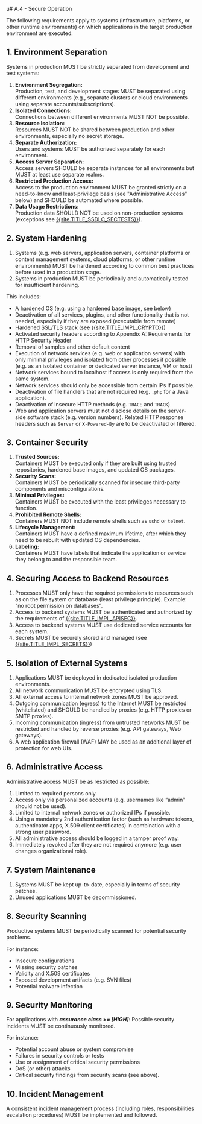 u# A.4 - Secure Operation

The following requirements apply to systems (infrastructure, platforms, or other runtime environments) on which applications in the target production environment are executed:

## 1. Environment Separation
Systems in production MUST be strictly separated from development and test systems:

1. **Environment Segregation:**  
   Production, test, and development stages MUST be separated using different environments (e.g., separate clusters or cloud environments using separate accounts/subscriptions).
2. **Isolated Connections:**  
   Connections between different environments MUST NOT be possible.
3. **Resource Isolation:**  
   Resources MUST NOT be shared between production and other environments, especially no secret storage.
4. **Separate Authorization:**  
   Users and systems MUST be authorized separately for each environment.
5. **Access Server Separation:**  
   Access servers SHOULD be separate instances for all environments but MUST at least use separate realms.
6. **Restricted Production Access:**  
   Access to the production environment MUST be granted strictly on a need-to-know and least-privilege basis (see "Administrative Access" below) and SHOULD be automated where possible.
7. **Data Usage Restrictions:**  
   Production data SHOULD NOT be used on non-production systems (exceptions see [{{site.TITLE_SSDLC_SECTESTS}}]({{site.URL_SSDLC_SECTESTS}})).
   
## 2. System Hardening
1. Systems (e.g. web servers, application servers, container platforms or content management systems, cloud platforms, or other runtime environments) MUST be hardened according to common best practices before used in a production stage.
2. Systems in production MUST be periodically and automatically tested for insufficient hardening.

This includes:
- A hardened OS (e.g. using a hardened base image, see below)
- Deactivation of all services, plugins, and other functionality that is not needed, especially if they are exposed (executable from remote)
- Hardened SSL/TLS stack (see [{{site.TITLE_IMPL_CRYPTO}}]({{site.URL_IMPL_CRYPTO}}))
- Activated security headers according to Appendix A: Requirements for HTTP Security Header
- Removal of samples and other default content
- Execution of network services (e.g. web or application servers) with only minimal privileges and isolated from other processes if possible (e.g. as an isolated container or dedicated server instance, VM or host)
- Network services bound to localhost if access is only required from the same system.
- Network services should only be accessible from certain IPs if possible.
- Deactivation of file handlers that are not required (e.g. `.php` for a Java application).
- Deactivation of insecure HTTP methods (e.g. `TRACE` and `TRACK`)
- Web and application servers must not disclose details on the server-side software stack (e.g. version numbers). Related HTTP response headers such as `Server` or `X-Powered-By` are to be deactivated or filtered.

## 3. Container Security
1. **Trusted Sources:**  
   Containers MUST be executed only if they are built using trusted repositories, hardened base images, and updated OS packages.
2. **Security Scans:**  
   Containers MUST be periodically scanned for insecure third-party components and misconfigurations.
3. **Minimal Privileges:**  
   Containers MUST be executed with the least privileges necessary to function.
4. **Prohibited Remote Shells:**  
   Containers MUST NOT include remote shells such as `sshd` or `telnet`.
5. **Lifecycle Management:**  
   Containers MUST have a defined maximum lifetime, after which they need to be rebuilt with updated OS dependencies.
6. **Labeling:**  
   Containers MUST have labels that indicate the application or service they belong to and the responsible team.

## 4. Securing Access to Backend Resources
1. Processes MUST only have the required permissions to resources such as on the file system or database (least privilege principle). Example: “no root permission on databases”.
2. Access to backend systems MUST be authenticated and authorized by the requirements of [{{site.TITLE_IMPL_APISEC}}]({{site.URL_IMPL_APISEC}}).
3. Access to backend systems MUST use dedicated service accounts for each system.
4. Secrets MUST be securely stored and managed (see [{{site.TITLE_IMPL_SECRETS}}]({{site.URL_IMPL_SECRETS}}))

## 5. Isolation of External Systems
1. Applications MUST be deployed in dedicated isolated production environments.
2. All network communication MUST be encrypted using TLS.
3. All external access to internal network zones MUST be approved.
4. Outgoing communication (egress) to the Internet MUST be restricted (whitelisted) and SHOULD be handled by proxies (e.g. HTTP proxies or SMTP proxies).
5. Incoming communication (ingress) from untrusted networks MUST be restricted and handled by reverse proxies (e.g. API gateways, Web gateways).
6. A web application firewall (WAF) MAY be used as an additional layer of protection for web UIs.

## 6. Administrative Access
Administrative access MUST be as restricted as possible:
1. Limited to required persons only.
2. Access only via personalized accounts (e.g. usernames like “admin” should not be used).
3. Limited to internal network zones or authorized IPs if possible.
4. Using a mandatory 2nd authentication factor (such as hardware tokens, authenticator apps, X.509 client certificates) in combination with a strong user password.
5. All administrative access should be logged in a tamper proof way.
6. Immediately revoked after they are not required anymore (e.g. user changes organizational role).

## 7. System Maintenance
1. Systems MUST be kept up-to-date, especially in terms of security patches.
2. Unused applications MUST be decommissioned.

## 8. Security Scanning
Productive systems MUST be periodically scanned for potential security problems. 

For instance:
- Insecure configurations
- Missing security patches
- Validity and X.509 certificates
- Exposed development artifacts (e.g. SVN files)
- Potential malware infection

## 9. Security Monitoring
For applications with ***assurance class >= [HIGH]***: Possible security incidents MUST be continuously monitored. 

For instance:
- Potential account abuse or system compromise
- Failures in security controls or tests
- Use or assignment of critical security permissions
- DoS (or other) attacks
- Critical security findings from security scans (see above).

## 10. Incident Management

A consistent incident management process (including roles, responsibilities escalation procedures) MUST be implemented and followed.
